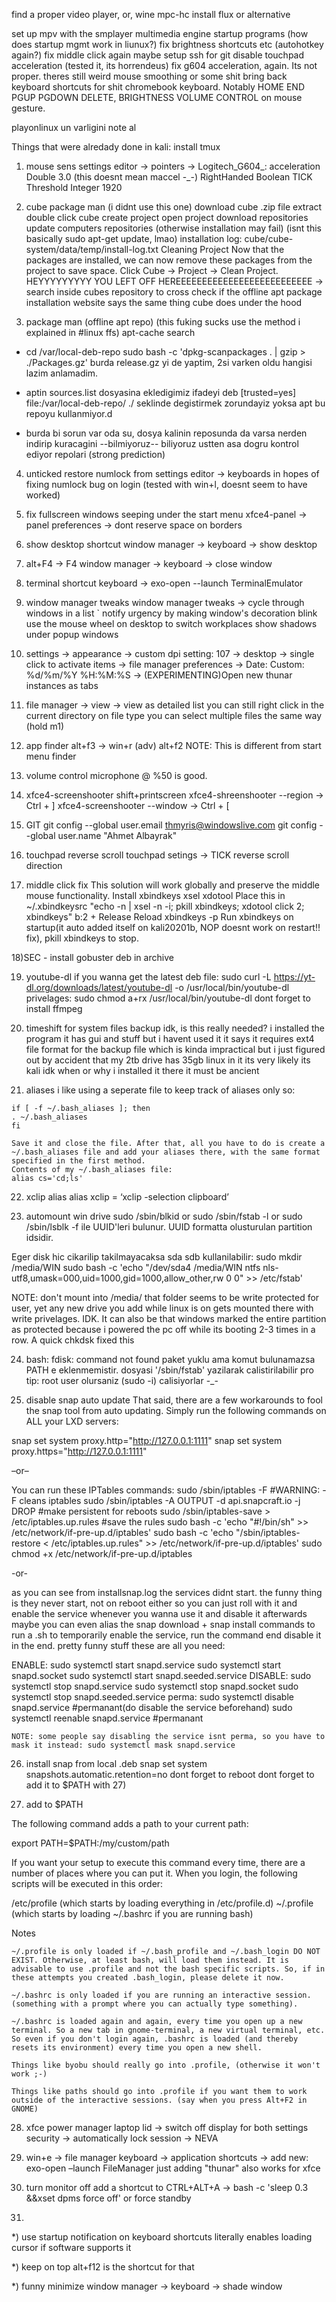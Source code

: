 

find a proper video player, or, wine mpc-hc
install flux or alternative

set up mpv with the smplayer multimedia engine
startup programs (how does startup mgmt work in liunux?)
fix brightness shortcuts etc (autohotkey again?)
fix middle click again
maybe setup ssh for git
disable touchpad acceleration (tested it, its horrendeus)
fix g604 acceleration, again. Its not proper. theres still weird mouse smoothing or some shit
bring back keyboard shortcuts for shit chromebook keyboard. Notably HOME END PGUP PGDOWN DELETE, BRIGHTNESS
VOLUME CONTROL on mouse gesture.


playonlinux un varligini note al

Things that were alredady done in kali:
install tmux



1) mouse sens
settings editor -> pointers -> Logitech_G604_:
acceleration Double 3.0 (this doesnt mean maccel -_-)
RightHanded Boolean TICK
Threshold Integer 1920

2) cube package man (i didnt use this one)
download cube .zip file
extract
double click cube
create project
open project
download repositories
update computers repositories (otherwise installation may fail) (isnt this basically sudo apt-get update, lmao)
installation log: cube/cube-system/data/temp/install-log.txt
Cleaning Project
Now that the packages are installed, we can now remove these packages from the project to save space.
Click Cube -> Project -> Clean Project.
HEYYYYYYYYY YOU LEFT OFF HEREEEEEEEEEEEEEEEEEEEEEEEEEE -> search inside cubes repository to cross check if the offline apt package installation website says the same thing cube does under the hood

3) package man (offline apt repo) (this fuking sucks use the method i explained in #linux ffs)
apt-cache search <repo summary name>

- cd /var/local-deb-repo
    sudo bash -c 'dpkg-scanpackages . | gzip > ./Packages.gz' burda release.gz yi de yaptim, 2si varken oldu hangisi lazim anlamadim.

- aptin sources.list dosyasina ekledigimiz ifadeyi
deb [trusted=yes] file:/var/local-deb-repo/ ./
seklinde degistirmek zorundayiz yoksa apt bu repoyu kullanmiyor.d

- burda bi sorun var oda su, dosya kalinin reposunda da varsa nerden indirip kuracagini --bilmiyoruz-- biliyoruz ustten asa dogru kontrol ediyor repolari (strong prediction)

4) unticked restore numlock from settings editor -> keyboards in hopes of fixing numlock bug on login (tested with win+l, doesnt seem to have worked)

5) fix fullscreen windows seeping under the start menu
xfce4-panel -> panel preferences -> dont reserve space on borders

6) show desktop shortcut
window manager -> keyboard -> show desktop

7) alt+F4 -> F4
window manager -> keyboard -> close window

8) terminal shortcut
keyboard -> exo-open --launch TerminalEmulator

9) window manager tweaks
window manager tweaks -> cycle through windows in a list
	`		 notify urgency by making window's decoration blink
			 use the mouse wheel on desktop to switch workplaces
			 show shadows under popup windows
10) settings -> appearance -> custom dpi setting: 107
	     -> desktop -> single click to activate items
	     -> file manager preferences -> Date: Custom: %d/%m/%Y %H:%M:%S
	                                 -> (EXPERIMENTING)Open new thunar instances as tabs 

11) file manager -> view -> view as detailed list
you can still right click in the current directory on file type
you can select multiple files the same way (hold m1)

12) app finder
alt+f3 -> win+r (adv)
alt+f2
NOTE: This is different from start menu finder

13) volume control
microphone @ %50 is good.

14) xfce4-screenshooter
shift+printscreen
xfce4-shreenshooter --region -> Ctrl + ]
xfce4-screenshooter --window -> Ctrl + [

15) GIT
git config --global user.email thmyris@windowslive.com
git config --global user.name "Ahmet Albayrak"

16) touchpad reverse scroll
touchpad setings -> TICK reverse scroll direction

17) middle click fix
This solution will work globally and preserve the middle mouse functionality.
Install xbindkeys xsel xdotool
Place this in ~/.xbindkeysrc
"echo -n | xsel -n -i; pkill xbindkeys; xdotool click 2; xbindkeys"
b:2 + Release
Reload xbindkeys -p
Run xbindkeys on startup(it auto added itself on kali20201b, NOP doesnt work on restart!! fix), pkill xbindkeys to stop.

18)SEC - install gobuster
deb in archive

19) youtube-dl
if you wanna get the latest deb file:
sudo curl -L https://yt-dl.org/downloads/latest/youtube-dl -o /usr/local/bin/youtube-dl
privelages: sudo chmod a+rx /usr/local/bin/youtube-dl
dont forget to install ffmpeg

20) timeshift for system files backup
idk, is this really needed?
i installed the program it has gui and stuff but i havent used it
it says it requires ext4 file format for the backup file which is kinda impractical
but
i just figured out by accident
that my 2tb drive has 35gb linux in it
its very likely its kali
idk when or why i installed it there it must be ancient

21) aliases
i like using a seperate file to keep track of aliases only
so:
```The second method lets you make a separate aliases file, so you won't have to put them in .bashrc, but to a file of your choice. First, edit your ~/.bashrc file and add the following lines if they don't already exist, or uncomment them if they do:
if [ -f ~/.bash_aliases ]; then
. ~/.bash_aliases
fi

Save it and close the file. After that, all you have to do is create a ~/.bash_aliases file and add your aliases there, with the same format specified in the first method.
Contents of my ~/.bash_aliases file:
alias cs='cd;ls'
```

22) xclip alias
alias xclip = ‘xclip -selection clipboard’

23) automount win drive
sudo /sbin/blkid
or
sudo /sbin/fstab -l
or
sudo /sbin/lsblk -f
ile UUID'leri bulunur. UUID formatta olusturulan partition idsidir.

Eger disk hic cikarilip takilmayacaksa sda sdb kullanilabilir:
sudo mkdir /media/WIN
sudo bash -c 'echo "/dev/sda4 /media/WIN ntfs nls-utf8,umask=000,uid=1000,gid=1000,allow_other,rw 0 0"  >> /etc/fstab'

NOTE: don't mount into /media/<userid> that folder seems to be write protected for user, yet any new drive you add while linux is on gets mounted there with write privelages. IDK. It can also be that windows marked the entire partition as protected because i powered the pc off while its booting 2-3 times in a row. A quick chkdsk fixed this

24) bash: fdisk: command not found
paket yuklu ama komut bulunamazsa PATH e eklenmemistir. 
dosyasi '/sbin/fstab' yazilarak calistirilabilir
pro tip: root user olursaniz (sudo -i) calisiyorlar -_-

25) disable snap auto update
That said, there are a few workarounds to fool the snap tool from auto updating. Simply run the following commands on ALL your LXD servers:

snap set system proxy.http="http://127.0.0.1:1111"
snap set system proxy.https="http://127.0.0.1:1111"

–or–

You can run these IPTables commands:
sudo /sbin/iptables -F #WARNING: -F cleans iptables
sudo /sbin/iptables -A OUTPUT -d api.snapcraft.io -j DROP
#make persistent for reboots
sudo /sbin/iptables-save > /etc/iptables.up.rules #save the rules
sudo bash -c 'echo "#!/bin/sh"  >> /etc/network/if-pre-up.d/iptables'
sudo bash -c 'echo "/sbin/iptables-restore < /etc/iptables.up.rules"  >> /etc/network/if-pre-up.d/iptables'
sudo chmod +x /etc/network/if-pre-up.d/iptables

-or-

as you can see from installsnap.log the services didnt start.
the funny thing is they never start, not on reboot either
so you can just roll with it and enable the service whenever you wanna use it and disable it afterwards
maybe you can even alias the snap download + snap install commands to run a .sh to temporarily enable the service, run the command end disable it in the end.
pretty funny stuff
these are all you need:

ENABLE:
sudo systemctl start snapd.service
sudo systemctl start snapd.socket
sudo systemctl start snapd.seeded.service
DISABLE:
sudo systemctl stop snapd.service
sudo systemctl stop snapd.socket
sudo systemctl stop snapd.seeded.service
perma:
sudo systemctl disable snapd.service #permanant(do disable the service beforehand)
sudo systemctl reenable snapd.service #permanant

`NOTE: some people say disabling the service isnt perma, so you have to mask it instead: sudo systemctl mask snapd.service`



26) install snap
from local .deb
snap set system snapshots.automatic.retention=no
dont forget to reboot
dont forget to add it to $PATH with 27)

27) add to $PATH


The following command adds a path to your current path:

export PATH=$PATH:/my/custom/path

If you want your setup to execute this command every time, there are a number of places where you can put it. When you login, the following scripts will be executed in this order:

/etc/profile      (which starts by loading everything in /etc/profile.d)
~/.profile        (which starts by loading ~/.bashrc if you are running bash)

Notes

    ~/.profile is only loaded if ~/.bash_profile and ~/.bash_login DO NOT EXIST. Otherwise, at least bash, will load them instead. It is advisable to use .profile and not the bash specific scripts. So, if in these attempts you created .bash_login, please delete it now.

    ~/.bashrc is only loaded if you are running an interactive session. (something with a prompt where you can actually type something).

    ~/.bashrc is loaded again and again, every time you open up a new terminal. So a new tab in gnome-terminal, a new virtual terminal, etc. So even if you don't login again, .bashrc is loaded (and thereby resets its environment) every time you open a new shell.

    Things like byobu should really go into .profile, (otherwise it won't work ;-)

    Things like paths should go into .profile if you want them to work outside of the interactive sessions. (say when you press Alt+F2 in GNOME)

28) xfce power manager
laptop lid -> switch off display for both settings
security -> automatically lock session -> NEVA

29) win+e -> file manager
keyboard -> application shortcuts -> add new: exo-open –launch FileManager
just adding "thunar" also works for xfce

30) turn monitor off
add a shortcut to CTRL+ALT+A -> bash -c 'sleep 0.3 &&xset dpms force off'
or force standby

31)



*) use startup notification on keyboard shortcuts
literally enables loading cursor if software supports it

*) keep on top
alt+f12 is the shortcut for that

*) funny minimize
window manager -> keyboard -> shade window

